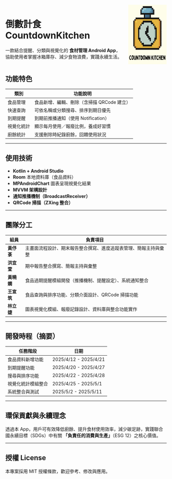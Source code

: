 <div style="display: flex; align-items: right; gap: 20px;">
  <div>
    <h1>倒數計食 CountdownKitchen</h1>
    <p>一款結合提醒、分類與視覺化的 <strong>食材管理 Android App</strong>，協助使用者掌握冰箱庫存、減少食物浪費，實踐永續生活。</p>
  </div>
  <img src="assets/logo.png" width="120" alt="倒數計食 Logo">
</div>

## 功能特色

| 類別 | 功能說明 |
|------|----------|
| 食品管理 | 食品新增、編輯、刪除（含掃描 QRCode 建立） |
| 快速查詢 | 可依名稱或分類搜尋、排序到期日優先 |
| 到期提醒 | 到期前推播通知（使用 Notification） |
| 視覺化統計 | 顯示每月使用／報廢比例，養成好習慣 |
| 廚餘統計 | 支援刪除時紀錄廚餘，回饋使用狀況 |

---

## 使用技術

- **Kotlin + Android Studio**
- **Room** 本地資料庫（食品資料）
- **MPAndroidChart** 圖表呈現視覺化結果
- **MVVM 架構設計**
- **通知推播機制（BroadcastReceiver）**
- **QRCode 掃描（ZXing 整合）**
---

## 團隊分工

| 組員 | 負責項目 |
|------|----------|
| **黃伃菉** | 主畫面流程設計、期末報告整合撰寫、進度追蹤表管理、簡報主持與彙整 |
| **洪宜萱** | 期中報告整合撰寫、簡報主持與彙整 |
| **黃曉嫻** | 食品過期提醒模組開發（推播機制、提醒設定）、系統通知整合 |
| **王宣筑** | 食品查詢與排序功能、分類介面設計、QRCode 掃描功能 |
| **林立婕** | 圖表視覺化模組、報廢記錄設計、資料庫與整合功能實作 |


---

## 開發時程（摘要）

| 任務階段 | 日期 |
|----------|------|
| 食品資料新增功能 | 2025/4/12 - 2025/4/21 |
| 到期提醒功能 | 2025/4/20 - 2025/4/27 |
| 搜尋與排序功能 | 2025/4/22 - 2025/4/28 |
| 視覺化統計模組整合 | 2025/4/25 - 2025/5/1 |
| 系統整合與測試 | 2025/5/2 - 2025/5/11 |

---

## 環保貢獻與永續理念

透過本 App，用戶可有效降低廚餘、提升食材使用效率，減少碳足跡，實踐聯合國永續目標（SDGs）中有關 **「負責任的消費與生產」**（ESG 12）之核心價值。

---

## 授權 License

本專案採用 MIT 授權條款，歡迎參考、修改與應用。
